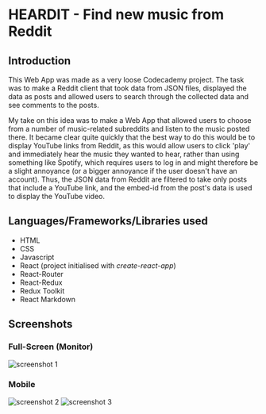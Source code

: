 # HEARDIT - Find new music from Reddit

## Introduction

This Web App was made as a very loose Codecademy project. The task was to make a Reddit client that took data from JSON files, displayed the data as posts and allowed users to search through the collected data and see comments to the posts.

My take on this idea was to make a Web App that allowed users to choose from a number of music-related subreddits and listen to the music posted there. It became clear quite quickly that the best way to do this would be to display YouTube links from Reddit, as this would allow users to click 'play' and immediately hear the music they wanted to hear, rather than using something like Spotify, which requires users to log in and might therefore be a slight annoyance (or a bigger annoyance if the user doesn't have an account). Thus, the JSON data from Reddit are filtered to take only posts that include a YouTube link, and the embed-id from the post's data is used to display the YouTube video.

## Languages/Frameworks/Libraries used

- HTML
- CSS
- Javascript
- React (project initialised with _create-react-app_)
- React-Router
- React-Redux
- Redux Toolkit
- React Markdown

## Screenshots

### Full-Screen (Monitor)

![screenshot 1](./readmeimages/fullscreen.png)

### Mobile

![screenshot 2](./readmeimages/mobile1.png)
![screenshot 3](./readmeimages/mobile3.png)
